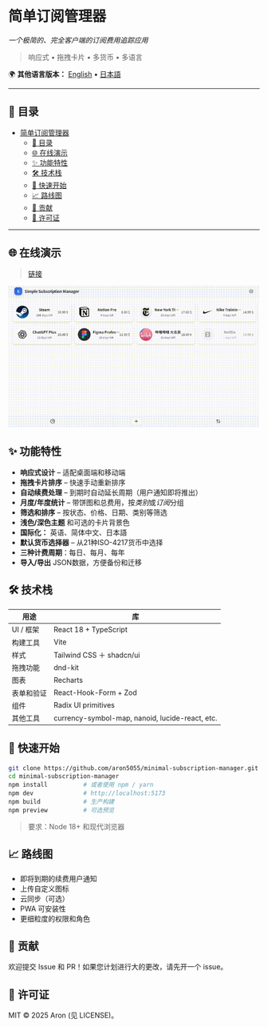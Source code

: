 # 简单订阅管理器

*一个极简的、完全客户端的订阅费用追踪应用*

> 响应式 • 拖拽卡片 • 多货币 • 多语言

🌍 **其他语言版本：** [English](../README.md) • [日本語](README.ja.md)

---

## 📖 目录
- [简单订阅管理器](#简单订阅管理器)
  - [📖 目录](#-目录)
  - [🌐 在线演示](#-在线演示)
  - [✨ 功能特性](#-功能特性)
  - [🛠️ 技术栈](#️-技术栈)
  - [🚀 快速开始](#-快速开始)
  - [📈 路线图](#-路线图)
  - [🤝 贡献](#-贡献)
  - [📄 许可证](#-许可证)

---

## 🌐 在线演示
> [链接](https://minimal-subscription-manager.vercel.app/)

<p align="center">
  <img src="../assets/demo.gif" width="600"/>
</p>

## ✨ 功能特性
- **响应式设计** – 适配桌面端和移动端
- **拖拽卡片排序** – 快速手动重新排序
- **自动续费处理** – 到期时自动延长周期（用户通知即将推出）
- **月度/年度统计** – 带饼图和总费用，按*类别*或*订阅*分组
- **筛选和排序** – 按状态、价格、日期、类别等筛选
- **浅色/深色主题** 和可选的卡片背景色
- **国际化：** 英语、简体中文、日本語
- **默认货币选择器** – 从21种ISO-4217货币中选择
- **三种计费周期**：每日、每月、每年
- **导入/导出** JSON数据，方便备份和迁移

## 🛠️ 技术栈
| 用途 | 库 |
|------|-----|
| UI / 框架 | React 18 + TypeScript |
| 构建工具   | Vite |
| 样式      | Tailwind CSS ＋ shadcn/ui |
| 拖拽功能   | dnd-kit |
| 图表      | Recharts |
| 表单和验证 | React-Hook-Form + Zod |
| 组件      | Radix UI primitives |
| 其他工具   | currency-symbol-map, nanoid, lucide-react, etc. |

## 🚀 快速开始
```bash
git clone https://github.com/aron5055/minimal-subscription-manager.git
cd minimal-subscription-manager
npm install          # 或者使用 npm / yarn
npm dev              # http://localhost:5173
npm build            # 生产构建
npm preview          # 可选预览
```
> 要求：Node 18+ 和现代浏览器

## 📈 路线图
- 即将到期的续费用户通知
- 上传自定义图标
- 云同步（可选）
- PWA 可安装性
- 更细粒度的权限和角色

## 🤝 贡献
欢迎提交 Issue 和 PR！如果您计划进行大的更改，请先开一个 issue。

## 📄 许可证
MIT © 2025 Aron (见 LICENSE)。